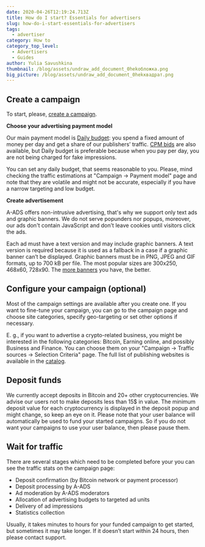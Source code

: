 ```yaml
---
date: 2020-04-26T12:19:24.713Z
title: How do I start? Essentials for advertisers
slug: how-do-i-start-essentials-for-advertisers
tags:
  - advertiser
category: How to
category_top_level:
  - Advertisers
  - Guides
author: Yulia Savushkina
thumbnail: /blog/assets/undraw_add_document_0hekобложка.png
big_picture: /blog/assets/undraw_add_document_0hekквадрат.png
---
```

## Create a campaign

To start, please, [create a campaign](https://a-ads.com/campaigns/new).

**Choose your advertising payment model**

Our main payment model is [Daily budget](https://a-ads.com/blog/2019-08-11-how-does-daily-budget-work/): you spend a fixed amount of money per day and get a share of our publishers’ traffic.  [CPM bids](https://a-ads.com/blog/2020-03-11-how-to-use-cpm-bids-with-a-ads/) are also available, but Daily budget is preferable because when you pay per day, you are not being charged for fake impressions.

You can set any daily budget, that seems reasonable to you. Please, mind checking the traffic estimations at "Campaign -> Payment model" page and note that they are volatile and might not be accurate, especially if you have a narrow targeting and low budget.

**Create advertisement**

A-ADS offers non-intrusive advertising, that's why we support only text ads and graphic banners. We do not serve popunders nor popups, moreover, our ads don't contain JavaScript and don't leave cookies until visitors click the ads.

Each ad must have a text version and may include graphic banners. A text version is required because it is used as a fallback in a case if a graphic banner can’t be displayed. Graphic banners must be in PNG, JPEG and GIF formats, up to 700 kB per file. The most popular sizes are 300х250, 468х60, 728х90. The [more banners](https://a-ads.com/blog/2020-03-27-faq-for-advertisers/) you have, the better.

## Configure your campaign (optional)

Most of the campaign settings are available after you create one. If you want to fine-tune your campaign, you can go to the campaign page and choose site categories, specify geo-targeting or set other options if necessary.

E. g., if you want to advertise a crypto-related business, you might be interested in the following categories: Bitcoin, Earning online, and possibly Business and Finance. You can choose them on your "Campaign -> Traffic sources -> Selection Criteria" page. The full list of publishing websites is available in the [catalog](https://a-ads.com/catalog).

## Deposit funds

We currently accept deposits in Bitcoin and 20+ other cryptocurrencies. We advise our users not to make deposits less than 15$ in value. The minimum deposit value for each cryptocurrency is displayed in the deposit popup and might change, so keep an eye on it. Please note that your user balance will automatically be used to fund your started campaigns. So if you do not want your campaigns to use your user balance, then please pause them.

## Wait for traffic

There are several stages which need to be completed before your you can see the traffic stats on the campaign page:

* Deposit confirmation (by Bitcoin network or payment processor)
* Deposit processing by A-ADS
* Ad moderation by A-ADS moderators
* Allocation of advertising budgets to targeted ad units
* Delivery of ad impressions
* Statistics collection

Usually, it takes minutes to hours for your funded campaign to get started, but sometimes it may take longer. If it doesn’t start within 24 hours, then please contact support.